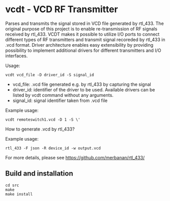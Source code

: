 # vcdt - VCD RF Transmitter
Parses and transmits the signal stored in VCD file generated by rtl_433.
The original purpose of this project is to enable re-transmission of RF signals received by rtl_433.
VCDT makes it possible to utilize I/O ports to connect different types of RF transmitters and transmit signal recoreded by rtl_433 in .vcd format. Driver architecture enables easy extensibility by providing possibility to implement additional drivers for different transmitters and I/O interfaces.

Usage:

    vcdt vcd_file -D driver_id -S signal_id

- vcd_file: .vcd file generated e.g. by rtl_433 by capturing the signal
- driver_id: identifier of the driver to be used. Available drivers can be listed by vcdt command without any arguments.
- signal_id: signal identifier taken from .vcd file

Example usage:

    vcdt remoteswitch1.vcd -D 1 -S \'

How to generate .vcd by rtl_433?

Example usage:

    rtl_433 -F json -R device_id -w output.vcd

For more details, please see https://github.com/merbanan/rtl_433/

## Build and installation

    cd src
    make
    make install

